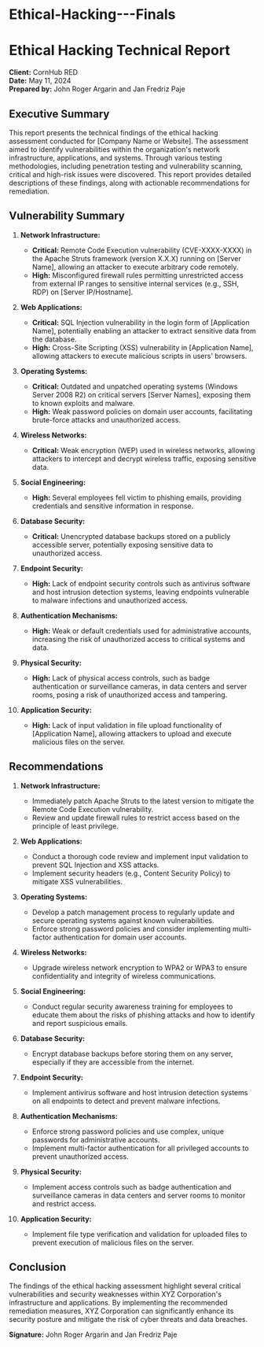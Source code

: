 # Ethical-Hacking---Finals
# Ethical Hacking Technical Report

**Client:** CornHub RED  
**Date:** May 11, 2024  
**Prepared by:** John Roger Argarin and Jan Fredriz Paje  

## Executive Summary

This report presents the technical findings of the ethical hacking assessment conducted for [Company Name or Website]. The assessment aimed to identify vulnerabilities within the organization's network infrastructure, applications, and systems. Through various testing methodologies, including penetration testing and vulnerability scanning, critical and high-risk issues were discovered. This report provides detailed descriptions of these findings, along with actionable recommendations for remediation.

## Vulnerability Summary

1. **Network Infrastructure:**
   - **Critical:** Remote Code Execution vulnerability (CVE-XXXX-XXXX) in the Apache Struts framework (version X.X.X) running on [Server Name], allowing an attacker to execute arbitrary code remotely.
   - **High:** Misconfigured firewall rules permitting unrestricted access from external IP ranges to sensitive internal services (e.g., SSH, RDP) on [Server IP/Hostname].

2. **Web Applications:**
   - **Critical:** SQL Injection vulnerability in the login form of [Application Name], potentially enabling an attacker to extract sensitive data from the database.
   - **High:** Cross-Site Scripting (XSS) vulnerability in [Application Name], allowing attackers to execute malicious scripts in users' browsers.

3. **Operating Systems:**
   - **Critical:** Outdated and unpatched operating systems (Windows Server 2008 R2) on critical servers [Server Names], exposing them to known exploits and malware.
   - **High:** Weak password policies on domain user accounts, facilitating brute-force attacks and unauthorized access.

4. **Wireless Networks:**
   - **Critical:** Weak encryption (WEP) used in wireless networks, allowing attackers to intercept and decrypt wireless traffic, exposing sensitive data.

5. **Social Engineering:**
   - **High:** Several employees fell victim to phishing emails, providing credentials and sensitive information in response.

6. **Database Security:**
   - **Critical:** Unencrypted database backups stored on a publicly accessible server, potentially exposing sensitive data to unauthorized access.

7. **Endpoint Security:**
   - **High:** Lack of endpoint security controls such as antivirus software and host intrusion detection systems, leaving endpoints vulnerable to malware infections and unauthorized access.

8. **Authentication Mechanisms:**
   - **High:** Weak or default credentials used for administrative accounts, increasing the risk of unauthorized access to critical systems and data.

9. **Physical Security:**
   - **High:** Lack of physical access controls, such as badge authentication or surveillance cameras, in data centers and server rooms, posing a risk of unauthorized access and tampering.

10. **Application Security:**
    - **High:** Lack of input validation in file upload functionality of [Application Name], allowing attackers to upload and execute malicious files on the server.

## Recommendations

1. **Network Infrastructure:**
   - Immediately patch Apache Struts to the latest version to mitigate the Remote Code Execution vulnerability.
   - Review and update firewall rules to restrict access based on the principle of least privilege.

2. **Web Applications:**
   - Conduct a thorough code review and implement input validation to prevent SQL Injection and XSS attacks.
   - Implement security headers (e.g., Content Security Policy) to mitigate XSS vulnerabilities.

3. **Operating Systems:**
   - Develop a patch management process to regularly update and secure operating systems against known vulnerabilities.
   - Enforce strong password policies and consider implementing multi-factor authentication for domain user accounts.

4. **Wireless Networks:**
   - Upgrade wireless network encryption to WPA2 or WPA3 to ensure confidentiality and integrity of wireless communications.

5. **Social Engineering:**
   - Conduct regular security awareness training for employees to educate them about the risks of phishing attacks and how to identify and report suspicious emails.

6. **Database Security:**
   - Encrypt database backups before storing them on any server, especially if they are accessible from the internet.

7. **Endpoint Security:**
   - Implement antivirus software and host intrusion detection systems on all endpoints to detect and prevent malware infections.

8. **Authentication Mechanisms:**
   - Enforce strong password policies and use complex, unique passwords for administrative accounts.
   - Implement multi-factor authentication for all privileged accounts to prevent unauthorized access.

9. **Physical Security:**
   - Implement access controls such as badge authentication and surveillance cameras in data centers and server rooms to monitor and restrict access.

10. **Application Security:**
    - Implement file type verification and validation for uploaded files to prevent execution of malicious files on the server.

## Conclusion

The findings of the ethical hacking assessment highlight several critical vulnerabilities and security weaknesses within XYZ Corporation's infrastructure and applications. By implementing the recommended remediation measures, XYZ Corporation can significantly enhance its security posture and mitigate the risk of cyber threats and data breaches.

**Signature:** John Roger Argarin and Jan Fredriz Paje
